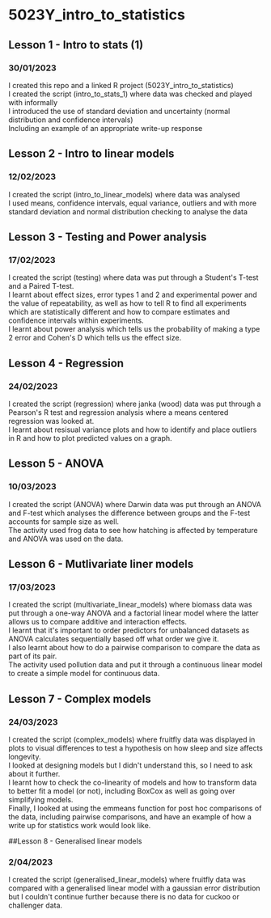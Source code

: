 # 5023Y_intro_to_statistics

## Lesson 1 - Intro to stats (1)
### 30/01/2023
I created this repo and a linked R project (5023Y_intro_to_statistics)  
I created the script (intro_to_stats_1) where data was checked and played with informally  
I introduced the use of standard deviation and uncertainty (normal distribution and confidence intervals)  
Including an example of an appropriate write-up response

## Lesson 2 - Intro to linear models
### 12/02/2023
I created the script (intro_to_linear_models) where data was analysed  
I used means, confidence intervals, equal variance, outliers and with more standard deviation and normal distribution checking to analyse the data

## Lesson 3 - Testing and Power analysis
### 17/02/2023

I created the script (testing) where data was put through a Student's T-test and a Paired T-test.  
I learnt about effect sizes, error types 1 and 2 and experimental power and the value of repeatability, as well as how to tell R to find all experiments which are statistically different and how to compare estimates and confidence intervals within experiments.  
I learnt about power analysis which tells us the probability of making a type 2 error and Cohen's D which tells us the effect size.

## Lesson 4 - Regression
### 24/02/2023

I created the script (regression) where janka (wood) data was put through a Pearson's R test and regression analysis where a means centered regression was looked at.  
I learnt about resisual variance plots and how to identify and place outliers in R and how to plot predicted values on a graph.  
  
## Lesson 5 - ANOVA
### 10/03/2023

I created the script (ANOVA) where Darwin data was put through an ANOVA and F-test which analyses the difference between groups and the F-test accounts for sample size as well.  
The activity used frog data to see how hatching is affected by temperature and ANOVA was used on the data.

## Lesson 6 - Mutlivariate liner models
### 17/03/2023

I created the script (multivariate_linear_models) where biomass data was put through a one-way ANOVA and a factorial linear model where the latter allows us to compare additive and interaction effects.  
I learnt that it's important to order predictors for unbalanced datasets as ANOVA calculates sequentially based off what order we give it.  
I also learnt about how to do a pairwise comparison to compare the data as part of its pair.  
The activity used pollution data and put it through a continuous linear model to create a simple model for continuous data.  

## Lesson 7 - Complex models
### 24/03/2023

I created the script (complex_models) where fruitfly data was displayed in plots to visual differences to test a hypothesis on how sleep and size affects longevity.   
I looked at designing models but I didn't understand this, so I need to ask about it further.  
I learnt how to check the co-linearity of models and how to transform data to better fit a model (or not), including BoxCox as well as going over simplifying models.  
Finally, I looked at using the emmeans function for post hoc comparisons of the data, including pairwise comparisons, and have an example of how a write up for statistics work would look like.

##Lesson 8 - Generalised linear models
### 2/04/2023

I created the script (generalised_linear_models) where fruitfly data was compared with a generalised linear model with a gaussian error distribution but I couldn't continue further because there is no data for cuckoo or challenger data.  